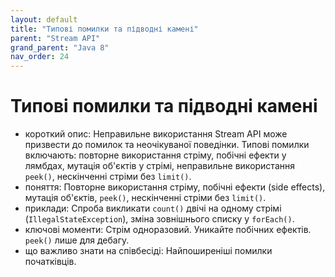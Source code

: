 ```yaml
---
layout: default
title: "Типові помилки та підводні камені"
parent: "Stream API"
grand_parent: "Java 8"
nav_order: 24
---
```


# Типові помилки та підводні камені

*   короткий опис: Неправильне використання Stream API може призвести до помилок та неочікуваної поведінки. Типові помилки включають: повторне використання стріму, побічні ефекти у лямбдах, мутація об'єктів у стрімі, неправильне використання `peek()`, нескінченні стріми без `limit()`.
*   поняття: Повторне використання стріму, побічні ефекти (side effects), мутація об'єктів, `peek()`, нескінченні стріми без `limit()`.
*   приклади: Спроба викликати `count()` двічі на одному стрімі (`IllegalStateException`), зміна зовнішнього списку у `forEach()`.
*   ключові моменти: Стрім одноразовий. Уникайте побічних ефектів. `peek()` лише для дебагу.
*   що важливо знати на співбесіді: Найпоширеніші помилки початківців.
